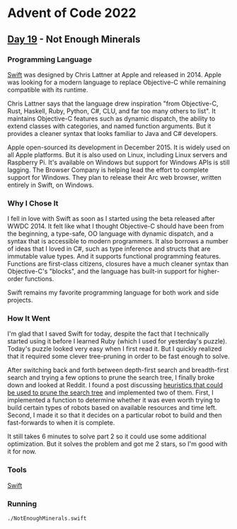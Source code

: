 # Advent of Code 2022
## [Day 19](https://adventofcode.com/2022/day/19) - Not Enough Minerals

### Programming Language 

[Swift](https://en.wikipedia.org/wiki/Swift_(programming_language)) was designed by Chris Lattner at Apple and released in 2014.
Apple was looking for a modern language to replace Objective-C while remaining compatible with its runtime.

Chris Lattner says that the language drew inspiration "from Objective-C, Rust, Haskell, Ruby, Python, C#, CLU, and far too many others to list".
It maintains Objective-C features such as dynamic dispatch, the ability to extend classes with categories, and named function arguments.
But it provides a cleaner syntax that looks familiar to Java and C# developers.

Apple open-sourced its development in December 2015.
It is widely used on all Apple platforms.
But it is also used on Linux, including Linux servers and Raspberry Pi.
It's available on Windows but support for Windows APIs is still lagging.
The Browser Company is helping lead the effort to complete support for Windows.
They plan to release their Arc web browser, written entirely in Swift, on Windows.

### Why I Chose It

I fell in love with Swift as soon as I started using the beta released after WWDC 2014.
It felt like what I thought Objective-C should have been from the beginning, a type-safe, OO language with dynamic dispatch, and a syntax that is accessible to modern programmers.
It also borrows a number of ideas that I loved in C#, such as type inference and structs that are immutable value types.
And it supports functional programming features.
Functions are first-class citizens, closures have a much cleaner syntax than Objective-C's "blocks", and the language has built-in support for higher-order functions.

Swift remains my favorite programming language for both work and side projects.

### How It Went

I'm glad that I saved Swift for today, despite the fact that I technically started using it before I learned Ruby (which I used for yesterday's puzzle).
Today's puzzle looked very easy when I first read it.
But I quickly realized that it required some clever tree-pruning in order to be fast enough to solve.

After switching back and forth between depth-first search and breadth-first search and trying a few options to prune the search tree, I finally broke down and looked at Reddit.
I found a post discussing [heuristics that could be used to prune the search tree](https://www.reddit.com/r/adventofcode/comments/zpy5rm/2022_day_19_what_are_your_insights_and/) and implemented two of them.
First, I implemented a function to determine whether it was even worth trying to build certain types of robots based on available resources and time left.
Second, I made it so that it decides on a particular robot to build and then fast-forwards to when it is complete.

It still takes 6 minutes to solve part 2 so it could use some additional optimization.
But it solves the problem and got me 2 stars, so I'm good with it for now.

### Tools

[Swift](https://www.swift.org/)

### Running

```
./NotEnoughMinerals.swift
```
